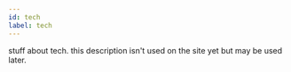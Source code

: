 ```yaml
---
id: tech
label: tech
---
```


stuff about tech. this description isn't used on the site yet but may be used later.
